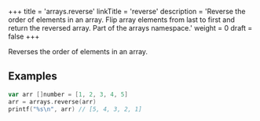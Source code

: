 +++
title = 'arrays.reverse'
linkTitle = 'reverse'
description = 'Reverse the order of elements in an array. Flip array elements from last to first and return the reversed array. Part of the arrays namespace.'
weight = 0
draft = false
+++

Reverses the order of elements in an array.

## Examples

```go
var arr []number = [1, 2, 3, 4, 5]
arr = arrays.reverse(arr)
printf("%s\n", arr) // [5, 4, 3, 2, 1]
```

